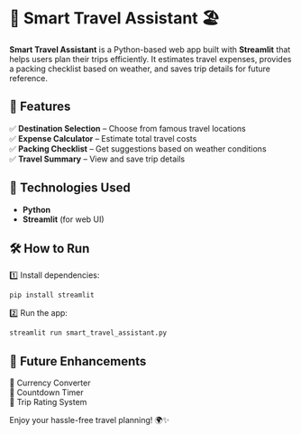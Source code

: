 # 🧳 Smart Travel Assistant 🏖️  

**Smart Travel Assistant** is a Python-based web app built with **Streamlit** that helps users plan their trips efficiently. It estimates travel expenses, provides a packing checklist based on weather, and saves trip details for future reference.  

## 🚀 Features  
✅ **Destination Selection** – Choose from famous travel locations  
✅ **Expense Calculator** – Estimate total travel costs  
✅ **Packing Checklist** – Get suggestions based on weather conditions  
✅ **Travel Summary** – View and save trip details  

## 🔧 Technologies Used  
- **Python**  
- **Streamlit** (for web UI)  

## 🛠 How to Run  
1️⃣ Install dependencies:  
   ```sh
   pip install streamlit
   ```  
2️⃣ Run the app:  
   ```sh
   streamlit run smart_travel_assistant.py
   ```  

## 🎯 Future Enhancements  
🔹 Currency Converter  
🔹 Countdown Timer  
🔹 Trip Rating System  

Enjoy your hassle-free travel planning! 🌍✨
